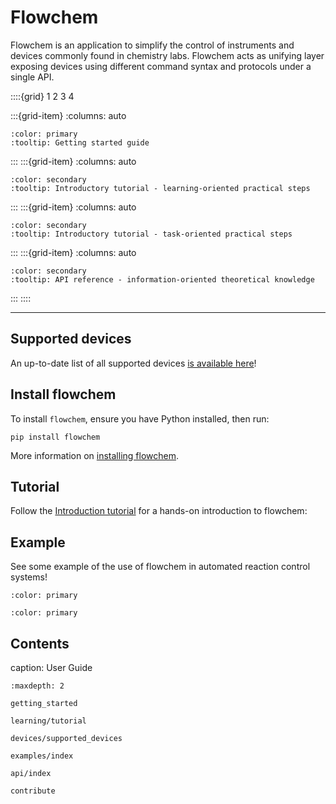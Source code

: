 # Flowchem

Flowchem is an application to simplify the control of instruments and devices commonly found in chemistry labs.
Flowchem acts as unifying layer exposing devices using different command syntax and protocols under a single API.

<!--
See https://sphinx-design.readthedocs.io/en/latest/grids.html and https://getbootstrap.com/docs/5.0/layout/grid/
-->
::::{grid} 1 2 3 4

:::{grid-item}
:columns: auto

```{button-ref} getting_started
:color: primary
:tooltip: Getting started guide
```
:::
:::{grid-item}
:columns: auto

```{button-ref} learning/tutorial
:color: secondary
:tooltip: Introductory tutorial - learning-oriented practical steps
```
:::
:::{grid-item}
:columns: auto

```{button-ref} examples/index
:color: secondary
:tooltip: Introductory tutorial - task-oriented practical steps
```
:::
:::{grid-item}
:columns: auto

```{button-ref} api/index
:color: secondary
:tooltip: API reference - information-oriented theoretical knowledge
```
:::
::::

---

## Supported devices
An up-to-date list of all supported devices [is available here](devices/supported_devices)!

## Install flowchem
To install `flowchem`, ensure you have Python installed, then run:
```shell
pip install flowchem
```
More information on [installing flowchem](./getting_started.md).

## Tutorial
Follow the [Introduction tutorial](./learning/tutorial.md) for a hands-on introduction to flowchem:


## Example
See some example of the use of flowchem in automated reaction control systems!

```{button-ref} Example 1
:color: primary
```
```{button-ref} Example 2
:color: primary
```

<!--
TODO: add ref to paper once out.
## Citation
If you use flowchem for your paper, please remember to cite it!
-->

## Contents
caption: User Guide
```{toctree}
:maxdepth: 2

getting_started

learning/tutorial

devices/supported_devices

examples/index

api/index

contribute

```
